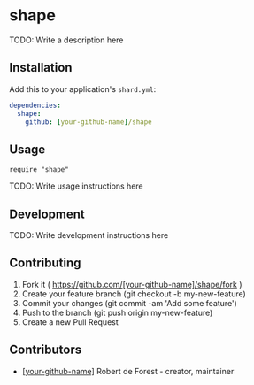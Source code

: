 # shape

TODO: Write a description here

## Installation

Add this to your application's `shard.yml`:

```yaml
dependencies:
  shape:
    github: [your-github-name]/shape
```

## Usage

```crystal
require "shape"
```

TODO: Write usage instructions here

## Development

TODO: Write development instructions here

## Contributing

1. Fork it ( https://github.com/[your-github-name]/shape/fork )
2. Create your feature branch (git checkout -b my-new-feature)
3. Commit your changes (git commit -am 'Add some feature')
4. Push to the branch (git push origin my-new-feature)
5. Create a new Pull Request

## Contributors

- [[your-github-name]](https://github.com/[your-github-name]) Robert de Forest - creator, maintainer
